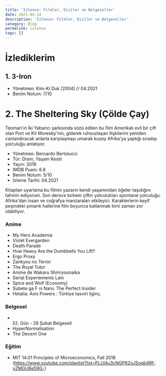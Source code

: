 ```yaml
---
title: 'İzlence: Filmler, Diziler ve Belgeseller'
date: 2021-04-24
description: 'İzlence: Filmler, Diziler ve Belgeseller'
category: Blog
permalink: izlence
tags: []
---
```


# İzlediklerim

## 1. 3-Iron 



* Yönetmen: Kim-Ki Duk [2004] // 04.2021
* Benim Notum: 7/10

# 2. The Sheltering Sky (Çölde Çay)

Teoman'ın İki Yabancı şarkısında sözü edilen bu film Amerikalı evli bir çift olan Port ve Kit Moresby'nin, giderek ruhsuzlaşan ilişkilerini yeniden canlandıracak anlarla karşılaşmayı umarak kuzey Afrika'ya yaptığı sıradışı yolculuğu anlatıyor. 

* Yönetmen: Bernardo Bertolucci
* Tür: Dram, Yaşam Kesiti
* Yayın: 2019
* IMDB Puanı: 6.8
* Benim Notum: 5/10 
* İzleme Tarihi: 04.2021

Kitaptan uyarlama bu filmin yazarın kendi yaşamından öğeler taşıdığını tahmin ediyorum. Son derece bohem çiftin yolculukları spontane yolculuğu. Afrika'dan insan ve coğrafya manzaraları etkileyici. Karakterlerin keyif peşindeki şımarık hallerine film boyunca katlanmak kimi zaman zor olabiliyor.



### Anime
* My Hero Academia
* Violet Evergarden
* Death Parade
* How Heavy Are the Dumbbells You Lift?
* Ergo Proxy
* Zankyou no Terror
* The Royal Tutor
* Anime de Wakaru Shinryounaika
* Serial Experiements Lain
* Spice and Wolf (Economy)
* Subete ga F ni Naru: The Perfect Insider
* Hetalia: Axis Powers : Türkiye tasviri ilginç.


### Belgesel
* 32. Gün - 28 Şubat Belgeseli
* HyperNormalisation
* The Decent One


### Eğitim
* MIT 14.01 Principles of Microeconomics, Fall 2018 (https://www.youtube.com/playlist?list=PLUl4u3cNGP62oJSoqb4Rf-vZMGUBe59G-)
